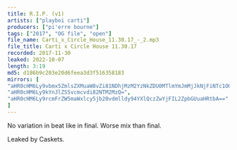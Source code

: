 ```yaml
---
title: R.I.P. (v1)
artists: ["playboi carti"]
producers: ["pi'erre bourne"]
tags: ["2017", "OG file", "open"]
file_name: Carti_x_Circle_House_11.30.17_-_2.mp3
file_title: Carti x Circle House 11.30.17
recorded: 2017-11-30
leaked: 2022-10-07
length: 3:19
md5: d186b9c203e20d6feea3d3f516358183
mirrors: [
"aHR0cHM6Ly9vbmx5ZmlsZXMuaW8vZi81NDhjMzM2YzNkZDU0MTlmYmJmMjJkNjFiNTc1OGI2Mg==",
"aHR0cHM6Ly9kYnJlZS5vcmcvdi82NTM2MzQ=",
"aHR0cHM6Ly9rcmFrZW5maWxlcy5jb20vdmlldy94YXlQczZwYjFIL2ZpbGUuaHRtbA=="
]
---
```

No variation in beat like in final. Worse mix than final.

Leaked by Caskets.
